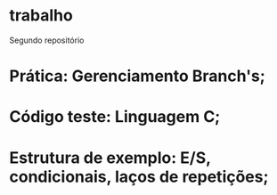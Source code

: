 # trabalho
Segundo repositório

# Prática: Gerenciamento Branch's;
# Código teste: Linguagem C;
# Estrutura de exemplo: E/S, condicionais, laços de repetições;
